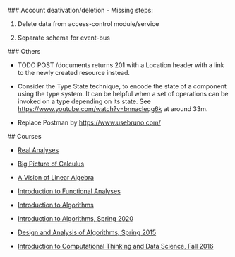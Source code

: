 


### Account deativation/deletion - Missing steps:

1) Delete data from access-control module/service

1) Separate schema for event-bus


### Others

- TODO POST /documents returns 201 with a Location header with a link to the newly created resource instead.

- Consider the Type State technique, to encode the state of a component using the type system.
 It can be helpful when a set of operations can be invoked on a type depending on its state.
 See https://www.youtube.com/watch?v=bnnacleqg6k at around 33m.

- Replace Postman by https://www.usebruno.com/


## Courses

- [Real Analyses](https://www.youtube.com/watch?v=RzSp9nIFnbo)

- [Big Picture of Calculus](https://www.youtube.com/watch?v=UcWsDwg1XwM&list=PLBE9407EA64E2C318&index=3)

- [A Vision of Linear Algebra](https://www.youtube.com/playlist?list=PLUl4u3cNGP61iQEFiWLE21EJCxwmWvvek)

- [Introduction to Functional Analyses](https://www.youtube.com/playlist?list=PLUl4u3cNGP63micsJp_--fRAjZXPrQzW_)

- [Introduction to Algorithms](https://www.youtube.com/watch?v=HtSuA80QTyo&list=PLUl4u3cNGP61Oq3tWYp6V_F-5jb5L2iHb&index=3)

- [Introduction to Algorithms, Spring 2020](https://www.youtube.com/playlist?list=PLUl4u3cNGP63EdVPNLG3ToM6LaEUuStEY)

- [Design and Analysis of Algorithms, Spring 2015](https://www.youtube.com/playlist?list=PLUl4u3cNGP6317WaSNfmCvGym2ucw3oGp)

- [Introduction to Computational Thinking and Data Science, Fall 2016](https://www.youtube.com/playlist?list=PLUl4u3cNGP619EG1wp0kT-7rDE_Az5TNd)
